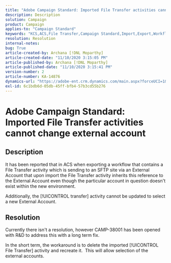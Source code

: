 ```yaml
---
title: "Adobe Campaign Standard: Imported File Transfer activities cannot change external account"
description: Description
solution: Campaign
product: Campaign
applies-to: "Campaign Standard"
keywords: "KCS,ACS,File Transfer,Campaign Standard,Import,Export,Workflow"
resolution: Resolution
internal-notes: 
bug: True
article-created-by: Archana [!DNL Moparthy]
article-created-date: "11/10/2020 3:15:05 PM"
article-published-by: Archana [!DNL Moparthy]
article-published-date: "11/10/2020 3:15:41 PM"
version-number: 2
article-number: KA-14876
dynamics-url: "https://adobe-ent.crm.dynamics.com/main.aspx?forceUCI=1&pagetype=entityrecord&etn=knowledgearticle&id=08eeef7c-6723-eb11-a813-00224809820c"
exl-id: 6c1bdb6d-05db-45ff-bfb4-57b3cd55b276
---
```

# Adobe Campaign Standard: Imported File Transfer activities cannot change external account

## Description

It has been reported that in ACS when exporting a workflow that contains a File Transfer activity which is sending to an SFTP site via an External Account that upon import the File Transfer activity inherits this reference to the External Account even though the particular account in question doesn't exist within the new environment.

Additionally, the [!UICONTROL transfer] activity cannot be updated to select a new External Account.

## Resolution

Currently there isn't a resolution, however CAMP-38001 has been opened with R&D to address this with a long term fix.

In the short term, the workaround is to delete the imported [!UICONTROL File Transfer] activity and recreate it.  This will allow selection of the external accounts.

